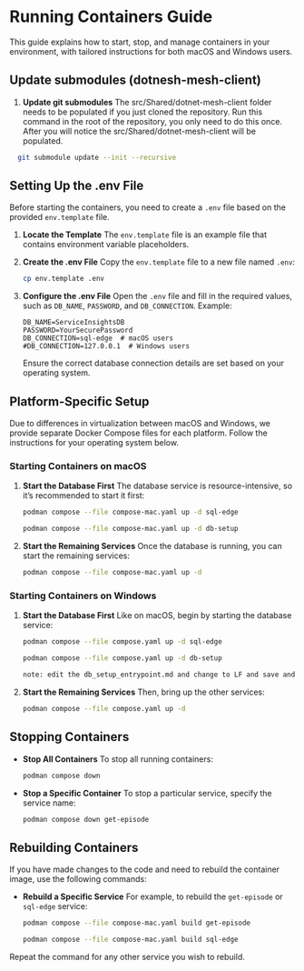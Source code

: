 # Running Containers Guide

This guide explains how to start, stop, and manage containers in your environment, with tailored instructions for both macOS and Windows users.

## Update submodules (dotnesh-mesh-client)

1. **Update git submodules**
   The src/Shared/dotnet-mesh-client folder needs to be populated if you just cloned the repository.
   Run this command in the root of the repository, you only need to do this once.
   After you will notice the src/Shared/dotnet-mesh-client will be populated.

```bash
  git submodule update --init --recursive
```

## Setting Up the .env File

Before starting the containers, you need to create a `.env` file based on the provided `env.template` file.

1. **Locate the Template**
   The `env.template` file is an example file that contains environment variable placeholders.

2. **Create the .env File**
   Copy the `env.template` file to a new file named `.env`:

   ```bash
   cp env.template .env
   ```

3. **Configure the .env File**
   Open the `.env` file and fill in the required values, such as `DB_NAME`, `PASSWORD`, and `DB_CONNECTION`. Example:

   ```env
   DB_NAME=ServiceInsightsDB
   PASSWORD=YourSecurePassword
   DB_CONNECTION=sql-edge  # macOS users
   #DB_CONNECTION=127.0.0.1  # Windows users
   ```

   Ensure the correct database connection details are set based on your operating system.

## Platform-Specific Setup

Due to differences in virtualization between macOS and Windows, we provide separate Docker Compose files for each platform. Follow the instructions for your operating system below.

### Starting Containers on macOS

1. **Start the Database First**
   The database service is resource-intensive, so it’s recommended to start it first:

   ```bash
   podman compose --file compose-mac.yaml up -d sql-edge

   podman compose --file compose-mac.yaml up -d db-setup

   ```

2. **Start the Remaining Services**
   Once the database is running, you can start the remaining services:

   ```bash
   podman compose --file compose-mac.yaml up -d
   ```

### Starting Containers on Windows

1. **Start the Database First**
   Like on macOS, begin by starting the database service:

   ```bash
   podman compose --file compose.yaml up -d sql-edge

   podman compose --file compose.yaml up -d db-setup

   note: edit the db_setup_entrypoint.md and change to LF and save and rebuild the container

   ```

2. **Start the Remaining Services**
   Then, bring up the other services:

   ```bash
   podman compose --file compose.yaml up -d
   ```

## Stopping Containers

- **Stop All Containers**
  To stop all running containers:

  ```bash
  podman compose down
  ```

- **Stop a Specific Container**
  To stop a particular service, specify the service name:

  ```bash
  podman compose down get-episode
  ```

## Rebuilding Containers

If you have made changes to the code and need to rebuild the container image, use the following commands:

- **Rebuild a Specific Service**
  For example, to rebuild the `get-episode` or `sql-edge` service:

  ```bash
  podman compose --file compose-mac.yaml build get-episode
  ```

  ```bash
  podman compose --file compose-mac.yaml build sql-edge
  ```

Repeat the command for any other service you wish to rebuild.
